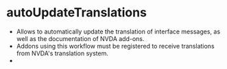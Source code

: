 # autoUpdateTranslations

- Allows to automatically update the translation of interface messages, as well as the documentation of NVDA add-ons.
- Addons using this workflow must be registered to receive translations from NVDA's translation system.
- 

